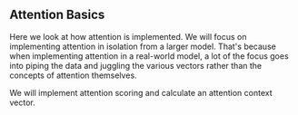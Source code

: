 Attention Basics
----------------

Here we look at how attention is implemented. We will focus on implementing attention in isolation from a larger model. That's because when implementing attention in a real-world model, a lot of the focus goes into piping the data and juggling the various vectors rather than the concepts of attention themselves.

We will implement attention scoring and calculate an attention context vector.

